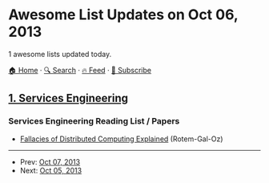 # Awesome List Updates on Oct 06, 2013

1 awesome lists updated today.

[🏠 Home](/README.md) · [🔍 Search](https://test.trackawesomelist.com/search/) · [🔥 Feed](https://test.trackawesomelist.com/feed.xml) · [📮 Subscribe](https://trackawesomelist.us17.list-manage.com/subscribe?u=d2f0117aa829c83a63ec63c2f&id=36a103854c)



## [1. Services Engineering](/content/mmcgrana/services-engineering/README.md)

### Services Engineering Reading List / Papers

*   [Fallacies of Distributed Computing Explained](http://www.rgoarchitects.com/Files/fallacies.pdf) (Rotem-Gal-Oz)

---

- Prev: [Oct 07, 2013](/content/2013/10/07/README.md)
- Next: [Oct 05, 2013](/content/2013/10/05/README.md)